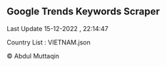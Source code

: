 

## Google Trends Keywords Scraper 
 
Last Update 15-12-2022 , 22:14:47

Country List :
VIETNAM.json



© Abdul Muttaqin 
